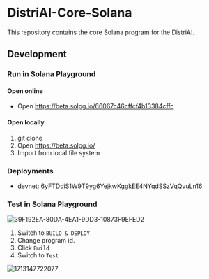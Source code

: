 # DistriAI-Core-Solana
This repository contains the core Solana program for the DistriAI.

## Development
### Run in Solana Playground
#### Open online
- Open https://beta.solpg.io/66067c46cffcf4b13384cffc
#### Open locally
1. git clone
2. Open https://beta.solpg.io/
3. Import from local file system

### Deployments
- devnet: 6yFTDdiS1W9T9yg6YejkwKggkEE4NYqdSSzVqQvuLn16

### Test in Solana Playground

![39F192EA-80DA-4EA1-9DD3-10873F9EFED2](https://github.com/distri-group/DistriAI-Core-Solana/assets/96568736/efd8fdd1-eb93-44ca-86d2-5c18486e7165)

1. Switch to `BUILD & DEPLOY`
2. Change program id.
3. Click `Build`
4. Switch to `Test`

![1713147722077](https://github.com/distri-group/DistriAI-Core/assets/122685398/b80c9548-f9b2-4fec-aff0-5f4db3e0cef9)
